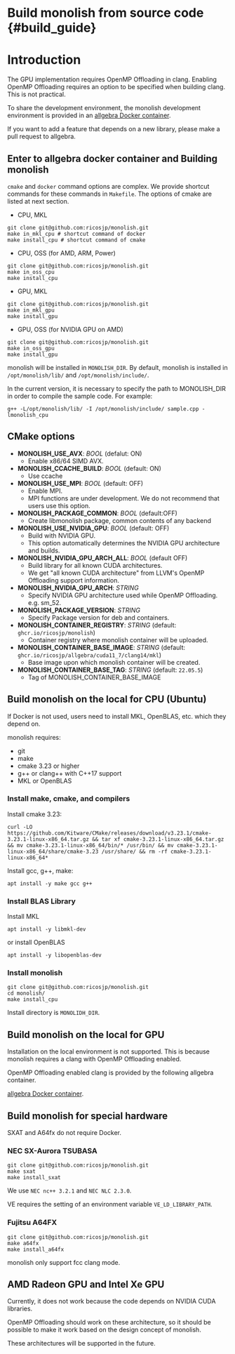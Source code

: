 # Build monolish from source code {#build_guide}

# Introduction

The GPU implementation requires OpenMP Offloading in clang.
Enabling OpenMP Offloading requires an option to be specified when building clang. This is not practical.

To share the development environment, the monolish development environment is provided in an [allgebra Docker container](https://github.com/ricosjp/allgebra).

If you want to add a feature that depends on a new library, please make a pull request to allgebra.

## Enter to allgebra docker container and Building monolish

`cmake` and `docker` command options are complex. We provide shortcut commands for these commands in `Makefile`.
The options of cmake are listed at next section.

- CPU, MKL

```
git clone git@github.com:ricosjp/monolish.git
make in_mkl_cpu # shortcut command of docker
make install_cpu # shortcut command of cmake
```

- CPU, OSS (for AMD, ARM, Power)

```
git clone git@github.com:ricosjp/monolish.git
make in_oss_cpu
make install_cpu
```

- GPU, MKL

```
git clone git@github.com:ricosjp/monolish.git
make in_mkl_gpu
make install_gpu
```

- GPU, OSS (for NVIDIA GPU on AMD)

```
git clone git@github.com:ricosjp/monolish.git
make in_oss_gpu
make install_gpu
```

monolish will be installed in `MONOLISH_DIR`.
By default, monolish is installed in `/opt/monolish/lib/` and `/opt/monolish/include/`.

In the current version, it is necessary to specify the path to MONOLISH_DIR in order to compile the sample code. For example:

```
g++ -L/opt/monolish/lib/ -I /opt/monolish/include/ sample.cpp -lmonolish_cpu
```

## CMake options

- **MONOLISH_USE_AVX**: _BOOL_ (defalut: ON)
  - Enable x86/64 SIMD AVX.
- **MONOLISH_CCACHE_BUILD**: _BOOL_ (default: ON)
  - Use ccache
- **MONOLISH_USE_MPI**: _BOOL_ (default: OFF)
  - Enable MPI.
  - MPI functions are under development. We do not recommend that users use this option.
- **MONOLISH_PACKAGE_COMMON**: _BOOL_ (default:OFF)
  - Create libmonolish package, common contents of any backend
- **MONOLISH_USE_NVIDIA_GPU**: _BOOL_ (default: OFF)
  - Build with NVIDIA GPU.
  - This option automatically determines the NVIDIA GPU architecture and builds.
- **MONOLISH_NVIDIA_GPU_ARCH_ALL**: _BOOL_ (default OFF)
  - Build library for all known CUDA architectures.
  - We get "all known CUDA architecture" from LLVM's OpenMP Offloading support information.
- **MONOLISH_NVIDIA_GPU_ARCH**: _STRING_
  - Specify NVIDIA GPU architecture used while OpenMP Offloading. e.g. sm_52.
- **MONOLISH_PACKAGE_VERSION**: _STRING_
  - Specify Package version for deb and containers.
- **MONOLISH_CONTAINER_REGISTRY**: _STRING_ (default: `ghcr.io/ricosjp/monolish`)
  - Container registry where monolish container will be uploaded.
- **MONOLISH_CONTAINER_BASE_IMAGE**: _STRING_ (default: `ghcr.io/ricosjp/allgebra/cuda11_7/clang14/mkl`)
  - Base image upon which monolish container will be created.
- **MONOLISH_CONTAINER_BASE_TAG**: _STRING_ (default: `22.05.5`)
  - Tag of MONOLISH_CONTAINER_BASE_IMAGE

## Build monolish on the local for CPU (Ubuntu)

If Docker is not used, users need to install MKL, OpenBLAS, etc. which they depend on.

monolish requires:

- git
- make
- cmake 3.23 or higher
- g++ or clang++ with C++17 support
- MKL or OpenBLAS

### Install make, cmake, and compilers

Install cmake 3.23:

```
curl -LO https://github.com/Kitware/CMake/releases/download/v3.23.1/cmake-3.23.1-linux-x86_64.tar.gz && tar xf cmake-3.23.1-linux-x86_64.tar.gz && mv cmake-3.23.1-linux-x86_64/bin/* /usr/bin/ && mv cmake-3.23.1-linux-x86_64/share/cmake-3.23 /usr/share/ && rm -rf cmake-3.23.1-linux-x86_64*
```

Install gcc, g++, make:

```
apt install -y make gcc g++
```

### Install BLAS Library

Install MKL

```
apt install -y libmkl-dev
```

or install OpenBLAS

```
apt install -y libopenblas-dev
```

### Install monolish

```
git clone git@github.com:ricosjp/monolish.git
cd monolish/
make install_cpu
```

Install directory is `MONOLIDH_DIR`.

## Build monolish on the local for GPU

Installation on the local environment is not supported. This is because monolish requires a clang with OpenMP Offloading enabled.

OpenMP Offloading enabled clang is provided by the following allgebra container.

[allgebra Docker container](https://github.com/ricosjp/allgebra).

## Build monolish for special hardware

SXAT and A64fx do not require Docker.

### NEC SX-Aurora TSUBASA

```
git clone git@github.com:ricosjp/monolish.git
make sxat
make install_sxat
```

We use `NEC nc++ 3.2.1` and `NEC NLC 2.3.0`.

VE requires the setting of an environment variable `VE_LD_LIBRARY_PATH`.

### Fujitsu A64FX

```
git clone git@github.com:ricosjp/monolish.git
make a64fx
make install_a64fx
```

monolish only support fcc clang mode.

## AMD Radeon GPU and Intel Xe GPU

Currently, it does not work because the code depends on NVIDIA CUDA libraries.

OpenMP Offloading should work on these architecture, so it should be possible to make it work based on the design concept of monolish.

These architectures will be supported in the future.
